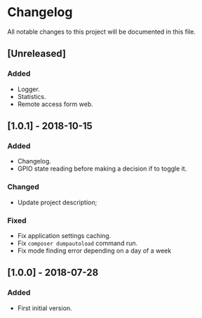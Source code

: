 # Changelog
All notable changes to this project will be documented in this file.

## [Unreleased]
### Added
- Logger.
- Statistics.
- Remote access form web.

## [1.0.1] - 2018-10-15
### Added
- Changelog.
- GPIO state reading before making a decision if to toggle it.

### Changed
- Update project description;

### Fixed
- Fix application settings caching.
- Fix `composer dumpautoload` command run.
- Fix mode finding error depending on a day of a week

## [1.0.0] - 2018-07-28
### Added
- First initial version.